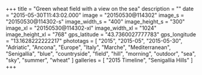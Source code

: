 +++
title = "Green wheat field with a view on the sea"
description = ""
date = "2015-05-30T11:43:02.000"
image = "20150530@114302"
image_s = "20150530@114302-s"
image_width_s = "400"
image_height_s = "300"
image_xl = "20150530@114302-xl"
image_width_xl = "1024"
image_height_xl = "768"
gps_latitude = "43.7360027777783"
gps_longitude = "13.1628222222217"
phototags = [ "2015", "2015-05", "2015-05-30", "Adriatic", "Ancona", "Europe", "Italy", "Marche", "Mediterranean", "Senigallia", "blue", "countryside", "field", "hill", "morning", "outdoor", "sea", "sky", "summer", "wheat" ]
galleries = [ "2015 Timeline", "Senigallia Hills" ]
+++

